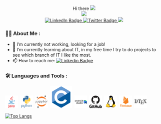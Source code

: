 <div align= "center" style="font-size:40"> Hi there <img src="https://media.giphy.com/media/hvRJCLFzcasrR4ia7z/giphy.gif" width="30px"/> </div>


<div id="header" align="center">
    <img src="https://media.giphy.com/media/M9gbBd9nbDrOTu1Mqx/giphy.gif" width="50px"/>
    
</div>


<div id="badges" align="center">
  <a href="https://www.linkedin.com/in/adria-torija-ruiz-3a251b160/">
    <img src="https://img.shields.io/badge/LinkedIn-blue?style=for-the-badge&logo=linkedin&logoColor=white" alt="LinkedIn Badge"/>
  </a>
  <a href="https://twitter.com/AdriaTorija">
    <img src="https://img.shields.io/badge/Twitter-blue?style=for-the-badge&logo=twitter&logoColor=white" alt="Twitter Badge"/>
  </a>
   <a href="https://www.instagram.com/torija_/">
    <img src="https://img.shields.io/badge/Instagram-purple?style=for-the-badge&logo=Instagram&logoColor=white%22%20alt=%22Instagram%20Badge%22"/>
  </a>
</div>

### :man_technologist: About Me :
- 🔭 I’m currently not working, looking for a job!
- 🌱 I’m currently learning about IT, in my free time I try to do projects to see which branch of IT I like the most.
- 📫 How to reach me:  [![Linkedin Badge](https://img.shields.io/badge/-AdriaTorija-blue?style=flat&logo=Linkedin&logoColor=white)](https://www.linkedin.com/in/adria-torija-ruiz-3a251b160)

### :hammer_and_wrench: Languages and Tools :
<div>
    <img src="https://github.com/devicons/devicon/blob/master/icons/java/java-original-wordmark.svg" title="Java" alt="Java" width="40" height="40"/>&nbsp;
    <img src="https://github.com/devicons/devicon/blob/master/icons/python/python-original-wordmark.svg" title="Python" alt="Python" width="40" height="40"/>&nbsp;
    <img src="https://github.com/devicons/devicon/blob/master/icons/jupyter/jupyter-original-wordmark.svg" title="Jupyter Notebook" alt="Jupyter Notebook" width="40" height="40"/>&nbsp;
    <img src="  https://github.com/devicons/devicon/blob/master/icons/c/c-original.svg" title="C" alt="C" width="70" height="70"/>&nbsp;
    <img src="https://github.com/devicons/devicon/blob/master/icons/androidstudio/androidstudio-original-wordmark.svg" title="Android Studio" alt="Android Studio" width="40" height="40"/>&nbsp;
    <img src="https://github.com/devicons/devicon/blob/master/icons/github/github-original-wordmark.svg" title="GitHub" alt="GitHub" width="40" height="40"/>&nbsp;
    <img src="https://github.com/devicons/devicon/blob/master/icons/linux/linux-original.svg" title="Linux" alt="Linux" width="40" height="40"/>&nbsp;
    <img src="https://github.com/devicons/devicon/blob/master/icons/firebase/firebase-plain-wordmark.svg" title="Firebase" alt="Firebase" width="40" height="40"/>&nbsp;
    <img src="https://github.com/devicons/devicon/blob/master/icons/latex/latex-original.svg" title="Latex" alt="Latex" width="40" height="40"/>&nbsp; 
</div>

[![Top Langs](https://github-readme-stats.vercel.app/api/top-langs/?username=AdriaTorija&layout=compact&theme=vision-friendly-dark)](https://github.com/anuraghazra/github-readme-stats)
